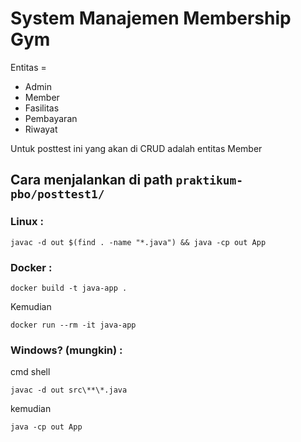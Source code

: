 # System Manajemen Membership Gym
Entitas = 
- Admin
- Member
- Fasilitas
- Pembayaran
- Riwayat

Untuk posttest ini yang akan di CRUD adalah entitas Member 

## Cara menjalankan di path ```praktikum-pbo/posttest1/```

### Linux :

```javac -d out $(find . -name "*.java") && java -cp out App```

### Docker :

```docker build -t java-app .```

Kemudian


```docker run --rm -it java-app```


### Windows? (mungkin) :

cmd shell

```javac -d out src\**\*.java``` 

kemudian

```java -cp out App```
